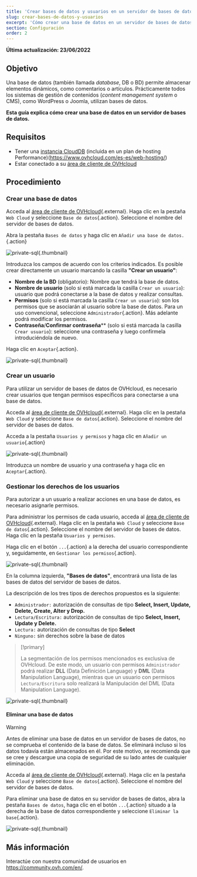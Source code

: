 ```yaml
---
title: 'Crear bases de datos y usuarios en un servidor de bases de datos'
slug: crear-bases-de-datos-y-usuarios
excerpt: 'Cómo crear una base de datos en un servidor de bases de datos'
section: Configuración
order: 2
---
```


**Última actualización: 23/06/2022**

## Objetivo

Una base de datos (también llamada *database*, DB o BD) permite almacenar elementos dinámicos, como comentarios o artículos. Prácticamente todos los sistemas de gestión de contenidos (*content management system* o CMS), como WordPress o Joomla, utilizan bases de datos.

**Esta guía explica cómo crear una base de datos en un servidor de bases de datos.**

## Requisitos

- Tener una [instancia CloudDB](https://www.ovh.es/cloud/cloud-databases/) (incluida en un plan de hosting Performance)(https://www.ovhcloud.com/es-es/web-hosting/)
- Estar conectado a su [área de cliente de OVHcloud](https://www.ovh.com/auth/?action=gotomanager&from=https://www.ovh.es/&ovhSubsidiary=es)

## Procedimiento

### Crear una base de datos

Acceda al [área de cliente de OVHcloud](https://www.ovh.com/auth/?action=gotomanager&from=https://www.ovh.es/&ovhSubsidiary=es){.external}. Haga clic en la pestaña `Web Cloud` y seleccione `Base de datos`{.action}. Seleccione el nombre del servidor de bases de datos.

Abra la pestaña `Bases de datos` y haga clic en `Añadir una base de datos.`{.action}

![private-sql](images/private-sql-createdb01.png){.thumbnail}

Introduzca los campos de acuerdo con los criterios indicados. Es posible crear directamente un usuario marcando la casilla **"Crear un usuario"**:

- **Nombre de la BD** (obligatorio): Nombre que tendrá la base de datos.
- **Nombre de usuario** (solo si está marcada la casilla `Crear un usuario`): usuario que podrá conectarse a la base de datos y realizar consultas.
- **Permisos** (solo si está marcada la casilla `Crear un usuario`): son los permisos que se asociarán al usuario sobre la base de datos. Para un uso convencional, seleccione `Administrador`{.action}. Más adelante podrá modificar los permisos.
- **Contraseña**/**Confirmar contraseña**\** (solo si está marcada la casilla `Crear usuario`): seleccione una contraseña y luego confírmela introduciéndola de nuevo.

Haga clic en `Aceptar`{.action}.

![private-sql](images/private-sql-createdb02.png){.thumbnail}

### Crear un usuario

Para utilizar un servidor de bases de datos de OVHcloud, es necesario crear usuarios que tengan permisos específicos para conectarse a una base de datos. 

Acceda al [área de cliente de OVHcloud](https://www.ovh.com/auth/?action=gotomanager&from=https://www.ovh.es/&ovhSubsidiary=es){.external}. Haga clic en la pestaña `Web Cloud` y seleccione `Base de datos`{.action}. Seleccione el nombre del servidor de bases de datos.

Acceda a la pestaña `Usuarios y permisos` y haga clic en `Añadir un usuario`{.action}

![private-sql](images/private-sql-user01.png){.thumbnail}

Introduzca un nombre de usuario y una contraseña y haga clic en `Aceptar`{.action}. 

### Gestionar los derechos de los usuarios

Para autorizar a un usuario a realizar acciones en una base de datos, es necesario asignarle permisos.

Para administrar los permisos de cada usuario, acceda al [área de cliente de OVHcloud](https://www.ovh.com/auth/?action=gotomanager&from=https://www.ovh.es/&ovhSubsidiary=es){.external}. Haga clic en la pestaña `Web Cloud` y seleccione `Base de datos`{.action}. Seleccione el nombre del servidor de bases de datos. Haga clic en la pestaña `Usuarios y permisos`.

Haga clic en el botón `...`{.action} a la derecha del usuario correspondiente y, seguidamente, en `Gestionar los permisos`{.action}.

![private-sql](images/private-sql-rights01.png){.thumbnail}

En la columna izquierda, **"Bases de datos"**, encontrará una lista de las bases de datos del servidor de bases de datos.

La descripción de los tres tipos de derechos propuestos es la siguiente:

- `Administrador:` autorización de consultas de tipo **Select, Insert, Update, Delete, Create, Alter y Drop.**
- `Lectura/Escritura:` autorización de consultas de tipo **Select, Insert, Update y Delete.**
- `Lectura:` autorización de consultas de tipo **Select**
- `Ninguno:` sin derechos sobre la base de datos

> [!primary]
> 
> La segmentación de los permisos mencionados es exclusiva de OVHcloud. De este modo, un usuario con permisos `Administrador` podrá realizar **DLL** (Data Definición Language) y **DML** (Data Manipulation Language), mientras que un usuario con permisos `Lectura/Escritura` solo realizará la Manipulación del DML (Data Manipulation Language).

![private-sql](images/private-sql-rights02.png){.thumbnail}

#### Eliminar una base de datos

> [!warning]
>
> Antes de eliminar una base de datos en un servidor de bases de datos, no se comprueba el contenido de la base de datos.
> Se eliminará incluso si los datos todavía están almacenados en él.
> Por este motivo, se recomienda que se cree y descargue una copia de seguridad de su lado antes de cualquier eliminación.
> 

Acceda al [área de cliente de OVHcloud](https://www.ovh.com/auth/?action=gotomanager&from=https://www.ovh.es/&ovhSubsidiary=es){.external}. Haga clic en la pestaña `Web Cloud` y seleccione `Base de datos`{.action}. Seleccione el nombre del servidor de bases de datos.

Para eliminar una base de datos en su servidor de bases de datos, abra la pestaña `Bases de datos`, haga clic en el botón `...`{.action} situado a la derecha de la base de datos correspondiente y seleccione `Eliminar la base`{.action}.

![private-sql](images/private-sql-deldb01.png){.thumbnail}


## Más información

Interactúe con nuestra comunidad de usuarios en <https://community.ovh.com/en/>.

